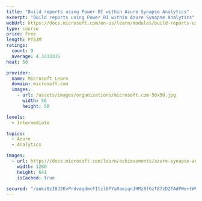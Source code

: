 ```yaml
---
title: "Build reports using Power BI within Azure Synapse Analytics"
excerpt: "Build reports using Power BI within Azure Synapse Analytics"
webUrl: https://docs.microsoft.com/en-us/learn/modules/build-reports-using-power-bi-azure-synapse-analytics/
type: course
price: Free
length: PT53M
ratings:
  count: 9
  average: 4.3333335
heat: 50

provider:
  name: Microsoft Learn
  domain: microsoft.com
  images:
    - url: /assets/images/organizations/microsoft.com-50x50.jpg
      width: 50
      height: 50

levels:
  - Intermediate

topics:
  - Azure
  - Analytics

images:
  - url: https://docs.microsoft.com/learn/achievements/azure-synapse-analytics-reports-with-pbi-social.png
    width: 1280
    height: 641
    isCached: true

secured: "/auki8zI8J2KvPrdvaqdmcFItzl6FYa0aeiqnJHMz8fGzT87zDZFAdPWe+tWR2t4I33jDZ8aPfuxoDtIdYjKAWb5RLtcaSvenpmmyHKncxM3Lq276FAI6PGjIfXMfpixDEchcrmOJoK3KlqVYG+iXhBh0NrEXua7nvIW3waBXUH9oVMnoz+16JXxnJb3ne8EncGnAgXDK1ygjoiUu7sfBkVmfLkdgaqRBy8S8FJ9jOHUVWbEw4YVtGSBWiBy1wIu7JNJUWVzPHZpuhc+B9SPihkI2Bjt0Znue7VKagHbi6wIW4pgXlKHlM5DifPpEoOg4Pf/uJBUpb6Ed6vo1T3zcOB9Wzf0s2JWfcjms5aIVWVWTKPfYlL29/i5leFzbB/+6dcT+lAN8qUnbf9PTpntV2Wr8ih7ysk9qek5TP+T8wc=;DsneXnRAx5SlRMlPVm6yiw=="
---
```


